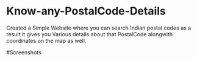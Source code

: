 # Know-any-PostalCode-Details
Created a Simple Website where you can search Indian postal codes as a result it gives you Various details about that PostalCode alongwith coordinates on the map as well.

#Screenshots
